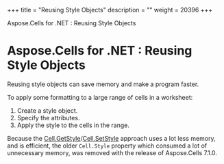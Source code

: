 +++
title = "Reusing Style Objects" 
description = "" 
weight = 20396 
+++

Aspose.Cells for .NET : Reusing Style Objects  

# Aspose.Cells for .NET : Reusing Style Objects


Reusing style objects can save memory and make a program faster.

To apply some formatting to a large range of cells in a worksheet:

1.  Create a style object.
2.  Specify the attributes.
3.  Apply the style to the cells in the range.

Because the [Cell.GetStyle](https://apireference.aspose.com/net/cells/aspose.cells/cell/methods/getstyle)/[Cell.SetStyle](https://apireference.aspose.com/net/cells/aspose.cells/cell/methods/setstyle) approach uses a lot less memory, and is efficient, the older `Cell.Style` property which consumed a lot of unnecessary memory, was removed with the release of Aspose.Cells 7.1.0.

